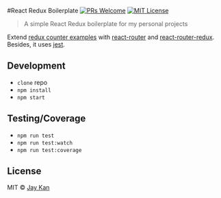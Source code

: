 #React Redux Boilerplate
[![PRs Welcome][prs-badge]][prs]
[![MIT License][license-badge]][license]

> A simple React Redux boilerplate for my personal projects

Extend [redux counter examples](https://github.com/reactjs/redux/tree/master/examples/counter) with [react-router](https://github.com/reactjs/react-router) and [react-router-redux](https://github.com/reactjs/react-router-redux). Besides, it uses [jest](https://facebook.github.io/jest/).

## Development
* `clone` repo
* `npm install`
* `npm start`

## Testing/Coverage
* `npm run test`
* `npm run test:watch`
* `npm run test:coverage`

## License
MIT © [Jay Kan](https://github.com/JayKan)

[prs-badge]: https://img.shields.io/badge/PRs-welcome-brightgreen.svg?style=flat-square
[prs]: https://github.com/JayKan/react-redux-boilerplate/pulls
[license-badge]: https://img.shields.io/npm/l/express.svg?style=flat-square
[license]: https://github.com/JayKan/react-redux-boilerplate/blob/master/LICENSE
